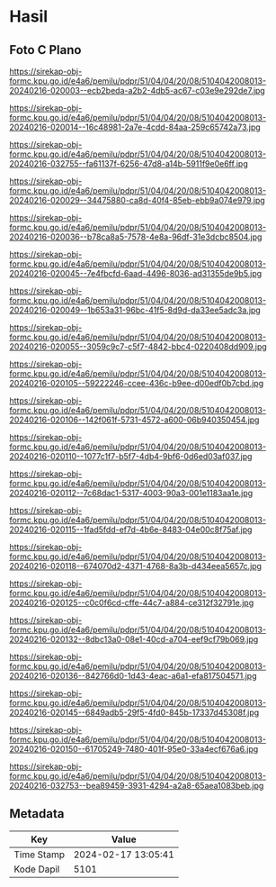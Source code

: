 # Hasil

## Foto C Plano

https://sirekap-obj-formc.kpu.go.id/e4a6/pemilu/pdpr/51/04/04/20/08/5104042008013-20240216-020003--ecb2beda-a2b2-4db5-ac67-c03e9e292de7.jpg

https://sirekap-obj-formc.kpu.go.id/e4a6/pemilu/pdpr/51/04/04/20/08/5104042008013-20240216-020014--16c48981-2a7e-4cdd-84aa-259c65742a73.jpg

https://sirekap-obj-formc.kpu.go.id/e4a6/pemilu/pdpr/51/04/04/20/08/5104042008013-20240216-032755--fa61137f-6256-47d8-a14b-5911f9e0e6ff.jpg

https://sirekap-obj-formc.kpu.go.id/e4a6/pemilu/pdpr/51/04/04/20/08/5104042008013-20240216-020029--34475880-ca8d-40f4-85eb-ebb9a074e979.jpg

https://sirekap-obj-formc.kpu.go.id/e4a6/pemilu/pdpr/51/04/04/20/08/5104042008013-20240216-020036--b78ca8a5-7578-4e8a-96df-31e3dcbc8504.jpg

https://sirekap-obj-formc.kpu.go.id/e4a6/pemilu/pdpr/51/04/04/20/08/5104042008013-20240216-020045--7e4fbcfd-6aad-4496-8036-ad31355de9b5.jpg

https://sirekap-obj-formc.kpu.go.id/e4a6/pemilu/pdpr/51/04/04/20/08/5104042008013-20240216-020049--1b653a31-96bc-41f5-8d9d-da33ee5adc3a.jpg

https://sirekap-obj-formc.kpu.go.id/e4a6/pemilu/pdpr/51/04/04/20/08/5104042008013-20240216-020055--3059c9c7-c5f7-4842-bbc4-0220408dd909.jpg

https://sirekap-obj-formc.kpu.go.id/e4a6/pemilu/pdpr/51/04/04/20/08/5104042008013-20240216-020105--59222246-ccee-436c-b9ee-d00edf0b7cbd.jpg

https://sirekap-obj-formc.kpu.go.id/e4a6/pemilu/pdpr/51/04/04/20/08/5104042008013-20240216-020106--142f061f-5731-4572-a600-06b940350454.jpg

https://sirekap-obj-formc.kpu.go.id/e4a6/pemilu/pdpr/51/04/04/20/08/5104042008013-20240216-020110--1077c1f7-b5f7-4db4-9bf6-0d6ed03af037.jpg

https://sirekap-obj-formc.kpu.go.id/e4a6/pemilu/pdpr/51/04/04/20/08/5104042008013-20240216-020112--7c68dac1-5317-4003-90a3-001e1183aa1e.jpg

https://sirekap-obj-formc.kpu.go.id/e4a6/pemilu/pdpr/51/04/04/20/08/5104042008013-20240216-020115--1fad5fdd-ef7d-4b6e-8483-04e00c8f75af.jpg

https://sirekap-obj-formc.kpu.go.id/e4a6/pemilu/pdpr/51/04/04/20/08/5104042008013-20240216-020118--674070d2-4371-4768-8a3b-d434eea5657c.jpg

https://sirekap-obj-formc.kpu.go.id/e4a6/pemilu/pdpr/51/04/04/20/08/5104042008013-20240216-020125--c0c0f6cd-cffe-44c7-a884-ce312f32791e.jpg

https://sirekap-obj-formc.kpu.go.id/e4a6/pemilu/pdpr/51/04/04/20/08/5104042008013-20240216-020132--8dbc13a0-08e1-40cd-a704-eef9cf79b069.jpg

https://sirekap-obj-formc.kpu.go.id/e4a6/pemilu/pdpr/51/04/04/20/08/5104042008013-20240216-020136--842766d0-1d43-4eac-a6a1-efa817504571.jpg

https://sirekap-obj-formc.kpu.go.id/e4a6/pemilu/pdpr/51/04/04/20/08/5104042008013-20240216-020145--6849adb5-29f5-4fd0-845b-17337d45308f.jpg

https://sirekap-obj-formc.kpu.go.id/e4a6/pemilu/pdpr/51/04/04/20/08/5104042008013-20240216-020150--61705249-7480-401f-95e0-33a4ecf676a6.jpg

https://sirekap-obj-formc.kpu.go.id/e4a6/pemilu/pdpr/51/04/04/20/08/5104042008013-20240216-032753--bea89459-3931-4294-a2a8-65aea1083beb.jpg


## Metadata

| Key        | Value               |
| ---------- | ------------------- |
| Time Stamp | 2024-02-17 13:05:41 |
| Kode Dapil | 5101                |



